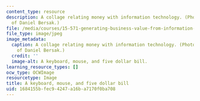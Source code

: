 ```yaml
---
content_type: resource
description: A collage relating money with information technology. (Photograph courtesy
  of Daniel Bersak.)
file: /media/courses/15-571-generating-business-value-from-information-technology-spring-2009/1684155bfec94247a16ba7170f0ba708_15-571s09.jpg
file_type: image/jpeg
image_metadata:
  caption: A collage relating money with information technology. (Photograph courtesy
    of Daniel Bersak.)
  credit: ''
  image-alt: A keyboard, mouse, and five dollar bill.
learning_resource_types: []
ocw_type: OCWImage
resourcetype: Image
title: A keyboard, mouse, and five dollar bill
uid: 1684155b-fec9-4247-a16b-a7170f0ba708
---
```

